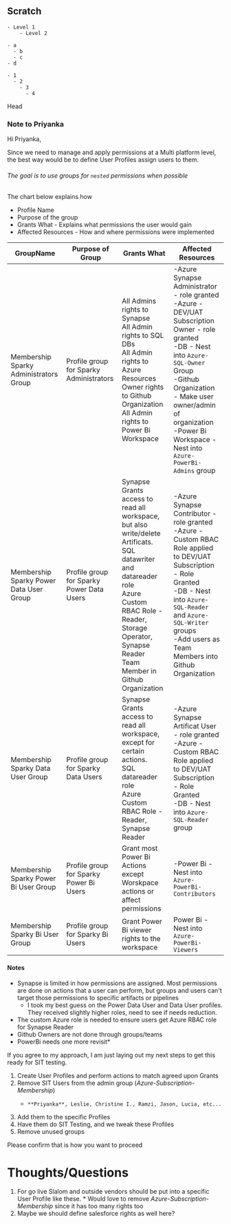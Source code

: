 ## Scratch

```dirtree
- Level 1
	- Level 2

```

```dirtree
- a
  - b
  - c
- d

- 1
  - 2
    - 3
      - 4
```

Head


### Note to Priyanka

Hi Priyanka,


Since we need to manage and apply permissions at a Multi platform level, the best way would be to define User Profiles assign users to them. 
###### The goal is to use groups for `nested` permissions when possible

The chart below explains how 
* Profile Name
* Purpose of the group
* Grants What - Explains what permissions the user would gain
* Affected Resources - How and where permissions were implemented


| GroupName                               | Purpose of Group                          | Grants What                                                                                                                                                                                                                        | Affected Resources                                                                                                                                                                                                                                                              |
|-----------------------------------------|-------------------------------------------|------------------------------------------------------------------------------------------------------------------------------------------------------------------------------------------------------------------------------------|---------------------------------------------------------------------------------------------------------------------------------------------------------------------------------------------------------------------------------------------------------------------------------|
| Membership Sparky Administrators Group  | Profile group for Sparky Administrators   | All Admins rights to Synapse<br/>All Admin rights to SQL DBs<br/>All Admin rights to Azure Resources<br/>Owner rights to Github Organization<br/>All Admin rights to Power Bi Workspace                                            | -Azure Synapse Administrator - role granted<br/>-Azure -DEV/UAT Subscription Owner - role granted<br/>-DB - Nest into `Azure-SQL-Owner` Group<br/>-Github Organization - Make user owner/admin of organization<br/>-Power Bi Workspace - Nest into `Azure-PowerBi-Admins` group |
| Membership Sparky Power Data User Group | Profile group for Sparky Power Data Users | Synapse Grants access to read all workspace, but also write/delete Artificats.<br/>SQL datawriter and datareader role<br/>Azure Custom RBAC Role - Reader, Storage Operator, Synapse Reader<br/>Team Member in Github Organization | -Azure Synapse Contributor - role granted<br/>-Azure - Custom RBAC Role applied to DEV/UAT Subscription - Role Granted<br/>-DB - Nest into `Azure-SQL-Reader` and `Azure-SQL-Writer` groups<br/>-Add users as Team Members into Github Organization                             |
| Membership Sparky Data User Group       | Profile group for Sparky Data Users       | Synapse Grants access to read all workspace, except for certain actions.<br/>SQL datareader role<br/>Azure Custom RBAC Role - Reader, Synapse Reader                                                                               | -Azure Synapse Artificat User - role granted<br/>-Azure - Custom RBAC Role applied to DEV/UAT Subscription - Role Granted<br/>-DB - Nest into `Azure-SQL-Reader` group                                                                                                       |
| Membership Sparky Power Bi User Group   | Profile group for Sparky Power Bi Users   | Grant most Power Bi Actions except Worskpace actions or affect permissions                                                                                                                                                         | -Power Bi - Nest into `Azure-PowerBi-Contributors`                                                                                                                                                                                                                              |
| Membership Sparky Bi User Group         | Profile group for Sparky Bi Users         | Grant Power Bi viewer rights to the workspace                                                                                                                                                                                      | Power Bi - Nest into `Azure-PowerBi-Viewers`                                                                                                                                                                                                                                   |


#### Notes
* Synapse is limited in how permissions are assigned. Most permissions are done on actions that a user can perform, but groups and users can't target those permissions to specific artifacts or pipelines
	* I took my best guess on the Power Data User and Data User profiles. They received slightly higher roles, need to see if needs reduction. 
* The custom Azure role is needed to ensure users get Azure RBAC role for Synapse Reader
* Github Owners are not done through groups/teams
* PowerBi needs one more revisit*


If you agree to my approach, I am just laying out my next steps to get this ready for SIT testing.

1. Create User Profiles and perform actions to match agreed upon Grants
2. Remove SIT Users from the admin group (*Azure-Subscription-Membership*)
	*     **Priyanka**, Leslie, Christine I., Ramzi, Jason, Lucia, etc...
3. Add them to the specific Profiles
4. Have them do SIT Testing, and we tweak these Profiles
5. Remove unused groups 

Please confirm that is how you want to proceed

# Thoughts/Questions
1. For go live Slalom and outside vendors should be put into a specific User Profile like these.
		* Would love to remove *Azure-Subscription-Membership* since it has too many rights too
2. Maybe we should define salesforce rights as well here?